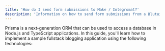 ```yaml
---
title: 'How do I send form submissions to Make / Integromat?'
description: 'Information on how to send form submissions from a Blutui project to Make (formerly Integromat).'
---
```


Prisma is a next-generation ORM that can be used to access a database in Node.js and TypeScript applications. In this guide, you'll learn how to implement a sample fullstack blogging application using the following technologies:
